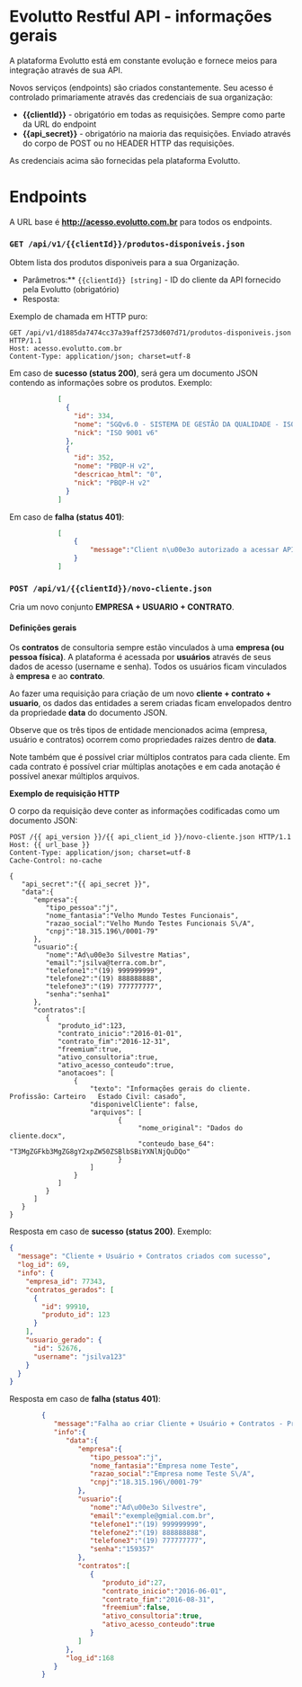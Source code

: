 # Evolutto Restful API - informações gerais

A plataforma Evolutto está em constante evolução e fornece meios para integração através de sua API.

Novos serviços (endpoints) são criados constantemente. Seu acesso é controlado primariamente
através das credenciais de sua organização:

- **{{clientId}}** - obrigatório em todas as requisições. Sempre como parte da URL do endpoint 
- **{{api_secret}}** - obrigatório na maioria das requisições. Enviado através do corpo de POST ou no HEADER HTTP das requisições.

As credenciais acima são fornecidas pela plataforma Evolutto.


# Endpoints

A URL base é **http://acesso.evolutto.com.br** para todos os endpoints. 

### `GET /api/v1/{{clientId}}/produtos-disponiveis.json`

Obtem lista dos produtos disponiveis para a sua Organização.

* Parâmetros:** `{{clientId}} [string]` - ID do cliente da API fornecido pela Evolutto (obrigatório)
* Resposta:


Exemplo de chamada em HTTP puro:

```  
GET /api/v1/d1885da7474cc37a39aff2573d607d71/produtos-disponiveis.json HTTP/1.1
Host: acesso.evolutto.com.br
Content-Type: application/json; charset=utf-8
```  



Em caso de **sucesso (status 200)**, será gera um documento JSON contendo as informações sobre os produtos. Exemplo:

```json
            [
              {
                "id": 334,
                "nome": "SGQv6.0 - SISTEMA DE GESTÃO DA QUALIDADE - ISO9001:2015",
                "nick": "ISO 9001 v6"
              },
              {
                "id": 352,
                "nome": "PBQP-H v2",
                "descricao_html": "0",
                "nick": "PBQP-H v2"
              }
            ]
```

Em caso de **falha (status 401)**:
  
```json
            [
                {
                    "message":"Client n\u00e3o autorizado a acessar API"
                }
            ]
```
        





### `POST /api/v1/{{clientId}}/novo-cliente.json`

Cria um novo conjunto **EMPRESA + USUARIO + CONTRATO**. 

#### Definições gerais

Os **contratos** de consultoria sempre estão vinculados à uma **empresa (ou pessoa física)**. 
A plataforma é acessada por **usuários** através de seus dados de acesso (username e senha). 
Todos os usuários ficam vinculados à **empresa** e ao **contrato**.

Ao fazer uma requisição para criação de um novo **cliente + contrato + usuario**, os dados 
das entidades a serem criadas ficam envelopados dentro da propriedade **data** do documento JSON.

Observe que os três tipos de entidade mencionados acima (empresa, usuário e contratos) ocorrem como propriedades raizes dentro de **data**.
 
Note também que é possível criar múltiplos contratos para cada cliente. 
Em cada contrato é possível criar múltiplas anotações e em cada anotação é possível anexar múltiplos arquivos.


**Exemplo de requisição HTTP**

O corpo da requisição deve conter as informações codificadas como um documento JSON:

```
POST /{{ api_version }}/{{ api_client_id }}/novo-cliente.json HTTP/1.1
Host: {{ url_base }}
Content-Type: application/json; charset=utf-8
Cache-Control: no-cache

{
   "api_secret":"{{ api_secret }}",
   "data":{
      "empresa":{
         "tipo_pessoa":"j",
         "nome_fantasia":"Velho Mundo Testes Funcionais",
         "razao_social":"Velho Mundo Testes Funcionais S\/A",
         "cnpj":"18.315.196\/0001-79"
      },
      "usuario":{
         "nome":"Ad\u00e3o Silvestre Matias",
         "email":"jsilva@terra.com.br",
         "telefone1":"(19) 999999999",
         "telefone2":"(19) 888888888",
         "telefone3":"(19) 777777777",
         "senha":"senha1"
      },
      "contratos":[
         {
            "produto_id":123,
            "contrato_inicio":"2016-01-01",
            "contrato_fim":"2016-12-31",
            "freemium":true,
            "ativo_consultoria":true,
            "ativo_acesso_conteudo":true,
            "anotacoes": [
                {
                    "texto": "Informações gerais do cliente. Profissão: Carteiro   Estado Civil: casado",
                    "disponivelCliente": false,
                    "arquivos": [
                           {
                                "nome_original": "Dados do cliente.docx",
                                "conteudo_base_64": "T3MgZGFkb3MgZG8gY2xpZW50ZSBlbSBiYXNlNjQuDQo"
                           }
                    ]
                }
            ]
         }
      ]
   }
}
```

Resposta em caso de **sucesso (status 200)**. Exemplo:

```json
{
  "message": "Cliente + Usuário + Contratos criados com sucesso",
  "log_id": 69,
  "info": {
    "empresa_id": 77343,
    "contratos_gerados": [
      {
        "id": 99910,
        "produto_id": 123
      }
    ],
    "usuario_gerado": {
      "id": 52676,
      "username": "jsilva123"
    }
  }
}
```

     
Resposta em caso de **falha (status 401)**:
     
```json     
        {
           "message":"Falha ao criar Cliente + Usuário + Contratos - Produto com id 27 encontrado, mas não disponível para a organização exemple23",
           "info":{
              "data":{
                 "empresa":{
                    "tipo_pessoa":"j",
                    "nome_fantasia":"Empresa nome Teste",
                    "razao_social":"Empresa nome Teste S\/A",
                    "cnpj":"18.315.196\/0001-79"
                 },
                 "usuario":{
                    "nome":"Ad\u00e3o Silvestre",
                    "email":"exemple@gmial.com.br",
                    "telefone1":"(19) 999999999",
                    "telefone2":"(19) 888888888",
                    "telefone3":"(19) 777777777",
                    "senha":"159357"
                 },
                 "contratos":[
                    {
                       "produto_id":27,
                       "contrato_inicio":"2016-06-01",
                       "contrato_fim":"2016-08-31",
                       "freemium":false,
                       "ativo_consultoria":true,
                       "ativo_acesso_conteudo":true
                    }
                 ]
              },
              "log_id":168
           }
        }
```
        
        
